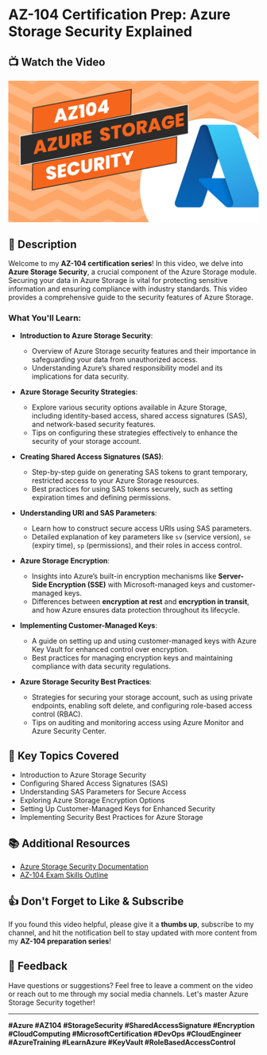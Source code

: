 # AZ-104 Certification Prep: Azure Storage Security Explained

## 📺 Watch the Video
[![AZ-104 Exam Prep: Azure Storage Security Explained](https://github.com/saitejat1907/AZURE/blob/main/AZ104/Storage/Configure%20Storage%20Security/a%20business.png)](https://www.youtube.com/watch?v=0xcyEtJIbHg)

## 📄 Description
Welcome to my **AZ-104 certification series**! In this video, we delve into **Azure Storage Security**, a crucial component of the Azure Storage module. Securing your data in Azure Storage is vital for protecting sensitive information and ensuring compliance with industry standards. This video provides a comprehensive guide to the security features of Azure Storage.

### What You'll Learn:
- **Introduction to Azure Storage Security**:
  - Overview of Azure Storage security features and their importance in safeguarding your data from unauthorized access.
  - Understanding Azure’s shared responsibility model and its implications for data security.

- **Azure Storage Security Strategies**:
  - Explore various security options available in Azure Storage, including identity-based access, shared access signatures (SAS), and network-based security features.
  - Tips on configuring these strategies effectively to enhance the security of your storage account.

- **Creating Shared Access Signatures (SAS)**:
  - Step-by-step guide on generating SAS tokens to grant temporary, restricted access to your Azure Storage resources.
  - Best practices for using SAS tokens securely, such as setting expiration times and defining permissions.

- **Understanding URI and SAS Parameters**:
  - Learn how to construct secure access URIs using SAS parameters.
  - Detailed explanation of key parameters like `sv` (service version), `se` (expiry time), `sp` (permissions), and their roles in access control.

- **Azure Storage Encryption**:
  - Insights into Azure’s built-in encryption mechanisms like **Server-Side Encryption (SSE)** with Microsoft-managed keys and customer-managed keys.
  - Differences between **encryption at rest** and **encryption in transit**, and how Azure ensures data protection throughout its lifecycle.

- **Implementing Customer-Managed Keys**:
  - A guide on setting up and using customer-managed keys with Azure Key Vault for enhanced control over encryption.
  - Best practices for managing encryption keys and maintaining compliance with data security regulations.

- **Azure Storage Security Best Practices**:
  - Strategies for securing your storage account, such as using private endpoints, enabling soft delete, and configuring role-based access control (RBAC).
  - Tips on auditing and monitoring access using Azure Monitor and Azure Security Center.

## 📌 Key Topics Covered
- Introduction to Azure Storage Security
- Configuring Shared Access Signatures (SAS)
- Understanding SAS Parameters for Secure Access
- Exploring Azure Storage Encryption Options
- Setting Up Customer-Managed Keys for Enhanced Security
- Implementing Security Best Practices for Azure Storage

## 📚 Additional Resources
- [Azure Storage Security Documentation](https://learn.microsoft.com/en-us/azure/storage/common/storage-security-guide)
- [AZ-104 Exam Skills Outline](https://learn.microsoft.com/en-us/certifications/azure-administrator/)

<!-- ## 🤝 Connect with Me
- [GitHub](https://github.com/saitejat1907)
- [LinkedIn](https://www.linkedin.com/in/your-linkedin-profile)
- [YouTube Channel](https://www.youtube.com/channel/your-channel-id) -->

## 👍 Don't Forget to Like & Subscribe
If you found this video helpful, please give it a **thumbs up**, subscribe to my channel, and hit the notification bell to stay updated with more content from my **AZ-104 preparation series**!

## 📢 Feedback
Have questions or suggestions? Feel free to leave a comment on the video or reach out to me through my social media channels. Let's master Azure Storage Security together!

---

**#Azure #AZ104 #StorageSecurity #SharedAccessSignature #Encryption #CloudComputing #MicrosoftCertification #DevOps #CloudEngineer #AzureTraining #LearnAzure #KeyVault #RoleBasedAccessControl**

